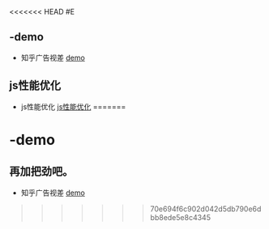 <<<<<<< HEAD
#E

## -demo

+ 知乎广告视差 [demo](demo/parallax.html) 

## js性能优化

+ js性能优化 [js性能优化](makeDown/js/index.md) 
=======
# -demo
## 再加把劲吧。
+ 知乎广告视差 [demo](./demo/parallax.html) 
>>>>>>> 70e694f6c902d042d5db790e6dbb8ede5e8c4345
